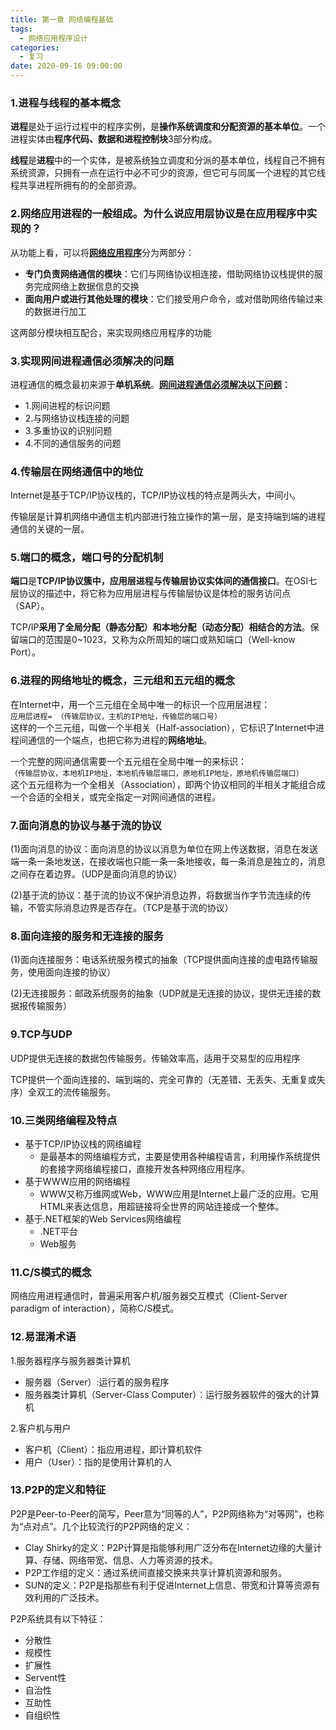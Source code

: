 ```yaml
---
title: 第一章 网络编程基础
tags:
  - 网络应用程序设计
categories:
  - 复习
date: 2020-09-16 09:00:00
---
```

### 1.进程与线程的基本概念
**进程**是处于运行过程中的程序实例，是**操作系统调度和分配资源的基本单位**。一个进程实体由**程序代码、数据和进程控制块**3部分构成。

**线程**是**进程**中的一个实体，是被系统独立调度和分派的基本单位，线程自己不拥有系统资源，只拥有一点在运行中必不可少的资源，但它可与同属一个进程的其它线程共享进程所拥有的的全部资源。
### 2.网络应用进程的一般组成。为什么说应用层协议是在应用程序中实现的？
从功能上看，可以将<u><b>网络应用程序</b></u>分为两部分：  
- **专门负责网络通信的模块**：它们与网络协议相连接，借助网络协议栈提供的服务完成网络上数据信息的交换
- **面向用户或进行其他处理的模块**：它们接受用户命令，或对借助网络传输过来的数据进行加工

这两部分模块相互配合，来实现网络应用程序的功能
### 3.实现网间进程通信必须解决的问题
进程通信的概念最初来源于**单机系统**。<u><b>网间进程通信必须解决以下问题</b></u>：  
- 1.网间进程的标识问题
- 2.与网络协议栈连接的问题
- 3.多重协议的识别问题
- 4.不同的通信服务的问题

### 4.传输层在网络通信中的地位
Internet是基于TCP/IP协议栈的，TCP/IP协议栈的特点是两头大，中间小。

传输层是计算机网络中通信主机内部进行独立操作的第一层，是支持端到端的进程通信的关键的一层。

### 5.端口的概念，端口号的分配机制
**端口**是**TCP/IP协议簇中，应用层进程与传输层协议实体间的通信接口**。在OSI七层协议的描述中，将它称为应用层进程与传输层协议是体检的服务访问点（SAP）。

TCP/IP**采用了全局分配（静态分配）和本地分配（动态分配）相结合的方法**。保留端口的范围是0~1023，又称为众所周知的端口或熟知端口（Well-know Port）。
### 6.进程的网络地址的概念，三元组和五元组的概念
在Internet中，用一个三元组在全局中唯一的标识一个应用层进程：  
`应用层进程= （传输层协议，主机的IP地址，传输层的端口号）`  
这样的一个三元组，叫做一个半相关（Half-association），它标识了Internet中进程间通信的一个端点，也把它称为进程的**网络地址**。

一个完整的网间通信需要一个五元组在全局中唯一的来标识：  
`（传输层协议，本地机IP地址，本地机传输层端口，原地机IP地址，原地机传输层端口）`  
这个五元组称为一个全相关（Association），即两个协议相同的半相关才能组合成一个合适的全相关，或完全指定一对网间通信的进程。
### 7.面向消息的协议与基于流的协议
(1)面向消息的协议：面向消息的协议以消息为单位在网上传送数据，消息在发送端一条一条地发送，在接收端也只能一条一条地接收，每一条消息是独立的，消息之间存在着边界。（UDP是面向消息的协议）

(2)基于流的协议：基于流的协议不保护消息边界，将数据当作字节流连续的传输，不管实际消息边界是否存在。（TCP是基于流的协议）
### 8.面向连接的服务和无连接的服务
(1)面向连接服务：电话系统服务模式的抽象（TCP提供面向连接的虚电路传输服务，使用面向连接的协议）

(2)无连接服务：邮政系统服务的抽象（UDP就是无连接的协议，提供无连接的数据报传输服务）
### 9.TCP与UDP
UDP提供无连接的数据包传输服务。传输效率高，适用于交易型的应用程序

TCP提供一个面向连接的、端到端的、完全可靠的（无差错、无丢失、无重复或失序）全双工的流传输服务。
### 10.三类网络编程及特点
- 基于TCP/IP协议栈的网络编程
  - 是最基本的网络编程方式，主要是使用各种编程语言，利用操作系统提供的套接字网络编程接口，直接开发各种网络应用程序。
- 基于WWW应用的网络编程
  - WWW又称万维网或Web，WWW应用是Internet上最广泛的应用。它用HTML来表达信息，用超链接将全世界的网站连接成一个整体。
- 基于.NET框架的Web Services网络编程
  - .NET平台
  - Web服务
### 11.C/S模式的概念
网络应用进程通信时，普遍采用客户机/服务器交互模式（Client-Server paradigm of interaction），简称C/S模式。
### 12.易混淆术语
1.服务器程序与服务器类计算机
- 服务器（Server）:运行着的服务程序
- 服务器类计算机（Server-Class Computer）：运行服务器软件的强大的计算机

2.客户机与用户
- 客户机（Client）：指应用进程，即计算机软件
- 用户（User）：指的是使用计算机的人
### 13.P2P的定义和特征
P2P是Peer-to-Peer的简写，Peer意为“同等的人”，P2P网络称为“对等网”，也称为“点对点”。几个比较流行的P2P网络的定义：
- Clay Shirky的定义：P2P计算是指能够利用广泛分布在Internet边缘的大量计算、存储、网络带宽、信息、人力等资源的技术。
- P2P工作组的定义：通过系统间直接交换来共享计算机资源和服务。
- SUN的定义：P2P是指那些有利于促进Internet上信息、带宽和计算等资源有效利用的广泛技术。

P2P系统具有以下特征：
- 分散性
- 规模性
- 扩展性
- Servent性
- 自治性
- 互助性
- 自组织性